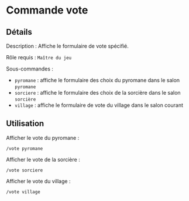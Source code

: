# Commande vote

## Détails

<!-- --8<-- [start:details] -->
Description : Affiche le formulaire de vote spécifié.

Rôle requis : `Maître du jeu`

Sous-commandes :

- `pyromane` : affiche le formulaire des choix du pyromane dans le salon `pyromane`
- `sorciere` : affiche le formulaire des choix de la sorcière dans le salon `sorcière`
- `village` : affiche le formulaire de vote du village dans le salon courant
<!-- --8<-- [end:details] -->

## Utilisation

<!-- --8<-- [start:utilisation] -->
Afficher le vote du pyromane :

```text
/vote pyromane
```

Afficher le vote de la sorcière :

```text
/vote sorciere
```

Afficher le vote du village :

```text
/vote village
```
<!-- --8<-- [end:utilisation] -->
